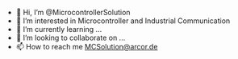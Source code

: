 - 👋 Hi, I’m @MicrocontrollerSolution
- 👀 I’m interested in Microcontroller and Industrial Communication
- 🌱 I’m currently learning ...
- 💞️ I’m looking to collaborate on ...
- 📫 How to reach me MCSolution@arcor.de

<!---
MicrocontrollerSolution/MicrocontrollerSolution is a ✨ special ✨ repository because its `README.md` (this file) appears on your GitHub profile.
You can click the Preview link to take a look at your changes.
--->
